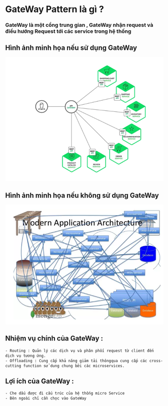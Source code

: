 # GateWay Pattern là gì ? 
### GateWay là một cổng trung gian , GateWay nhận request và điều hướng Request tới các service trong hệ thống 
## Hình ảnh minh họa nếu sử dụng GateWay 
![This is an image](images/example.png)
## Hình ảnh minh họa nếu không sử dụng GateWay
![This is an image](images/non-using-gateway.png)
## Nhiệm vụ chính của GateWay : 
	- Routing : Quản lý các dịch vụ và phân phối request từ client đến dịch vụ tương ứng.
	- Offloading : Cung cấp khả năng giảm tải thôngqua cung cấp các cross-cutting function sử dung chung bởi các microservices.
## Lợi ích của GateWay :
	- Che dấu được đi cấu trúc của hệ thống micro Service
	- Bên ngoài chỉ cần chọc vào GateWay  

